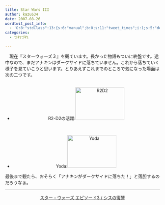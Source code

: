 ```yaml
---
title: Star Wars III
author: kazu634
date: 2007-08-26
wordtwit_post_info:
  - 'O:8:"stdClass":13:{s:6:"manual";b:0;s:11:"tweet_times";i:1;s:5:"delay";i:0;s:7:"enabled";i:1;s:10:"separation";s:2:"60";s:7:"version";s:3:"3.7";s:14:"tweet_template";b:0;s:6:"status";i:2;s:6:"result";a:0:{}s:13:"tweet_counter";i:2;s:13:"tweet_log_ids";a:1:{i:0;i:3189;}s:9:"hash_tags";a:0:{}s:8:"accounts";a:1:{i:0;s:7:"kazu634";}}'
categories:
  - つれづれ

---
```

<div class="section">
<p>
    　現在『スターウォーズ３』を観ています。長かった物語もついに終盤です。途中なので、まだアナキンはダークサイドに落ちていません。これから落ちていく様子を見ていこうと思います。とりあえずこれまでのところで気になった場面は次の二つです。
</p>
  
<p>
<center>
<ul>
        &#160; 
        
<li>
          R2-D2の活躍:<a href="http://image.blog.livedoor.jp/simoom634/imgs/6/4/64e7adb2.jpg" onclick="__gaTracker('send', 'event', 'outbound-article', 'http://image.blog.livedoor.jp/simoom634/imgs/6/4/64e7adb2.jpg', '');" target="_blank"><img width="159" alt="R2D2" src="http://image.blog.livedoor.jp/simoom634/imgs/6/4/64e7adb2-s.jpg" height="106" border="0" /></a>
</li>
<p>
          &#160; 
          
<li>
            Yoda:<a href="http://image.blog.livedoor.jp/simoom634/imgs/6/1/610b8750.jpg" onclick="__gaTracker('send', 'event', 'outbound-article', 'http://image.blog.livedoor.jp/simoom634/imgs/6/1/610b8750.jpg', '');" target="_blank"><img width="159" alt="Yoda" src="http://image.blog.livedoor.jp/simoom634/imgs/6/1/610b8750-s.jpg" height="106" border="0" /></a>
</li></ul> 
          
<p>
</center> 
            
<p>
              最後まで観たら、おそらく「アナキンがダークサイドに落ちた！」と落胆するのだろうなぁ。
</p>
            
<hr />
            
<center>
<a href="https://www.amazon.co.jp/exec/obidos/ASIN/B0000AIRN3/simsnes-22/" onclick="__gaTracker('send', 'event', 'outbound-article', 'https://www.amazon.co.jp/exec/obidos/ASIN/B0000AIRN3/simsnes-22/', 'スター・ウォーズ エピソード3 / シスの復讐');" target="_top">スター・ウォーズ エピソード3 / シスの復讐</a><br />
</center></div>
